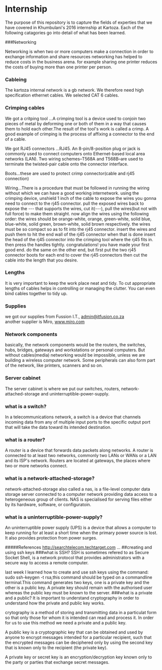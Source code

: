 # Internship

The purpose of this repository is to capture the fields of experties that we have covered in Khumbulani's 2016 internship at Kartoza. Each of the following catagories go into detail of what has been learned.

###Networking

<!-- Write fluff about networking in general -->
Networking is when two or more computers make a connection in order to exchange information and share resources 
networking has helped to reduce costs in the business arena. for example sharing one printer reduces the costs of buying more than one printer per person. 
<!-- Write something specific that you learned/ did -->


### Cableing 
The kartoza internal network is a gb network. We therefore need high specification ethernet cables. We selected CAT 6 cables. <!-- Write something about CAT 6, --> 

### Crimping cables <!-- better term maybe? -->

We got a critping tool ...A crimping tool is a device used to conjoin two pieces of metal by deforming one or both of them in a way that causes them to hold each other.The result of the tool's work is called a crimp. A good example of crimping is the process of affixing a connector to the end of a cable.

We got RJ45 connectors ...RJ45. An 8-pin/8-position plug or jack is commonly used to connect computers onto Ethernet-based local area networks (LAN). Two wiring schemes–T568A and T568B–are used to terminate the twisted-pair cable onto the connector interface.

Boots...these are used to protect crimp connector(cable and rj45 connection) 

Wiring...There is a procedure that must be followed in running the wiring without which we can have a good working internetwork.
using the crimping device, unshield 1 inch of the cable to expose the wires you gonna need to connect to the rj45 connector.
pull the exposed wires back to expose the --- that supports the wires, cut it(---), pull the wires(but not with full force) to make them straight. now align the wires using the following order:
the wires should be orange-white, orange, green-white, solid blue, blue-white,  solid green, brown-white, solid brown respectively. the wires must be so compact so as to fit into the rj45 connector. insert the wires and push them to hit the end wall of the rj45 connector when that is done insert the head of the rj45 connector into the crimping tool where the rj45 fits in. then press the handles tightly.
congratulations! you have made your first good end. do the same on the other end, but first put the two rj45 connector boots for each end to cover the rj45 connectors then cut the cable into the length that you desire.

### Lengths
It is very important to keep the work place neat and tidy. To cut appropriate lengths of cables helps in controlling or managing the clutter. You can even bind cables together to tidy up.


### Supplies 
we got our supplies from Fussion I.T., admin@itfusion.co.za  
another supplier is Miro, www.miro.com 


### Network components

<!-- Short intro network components -->
basically, the network components  would be the routers, the switches, hubs, bridges, gateways and workstations or personal computers. But without cables(media) networking would be impossible, unless we are building a wireless computer network. Some peripherals can also form part of the network, like printers, scanners and so on.
### Server cabinet 
The server cabinet is where we put our switches, routers, network-attached-storage and uninterruptible-power-supply.

### what is a switch?
In a telecommunications network, a switch is a device that channels incoming data from any of multiple input ports to the specific output port that will take the data toward its intended destination.
### what is a router?
A router is a device that forwards data packets along networks. A router is connected to at least two networks, commonly two LANs or WANs or a LAN and its ISP's network. Routers are located at gateways, the places where two or more networks connect.
### what is a network-attached-storage?
network-attached-storage also called a nas, is a file-level computer data storage server connected to a computer network providing data access to a heterogeneous group of clients. NAS is specialised for serving files either by its hardware, software, or configuratoin.

### what is a uninterruptible-power-supply?
An uninterruptible power supply (UPS) is a device that allows a computer to keep running for at least a short time when the primary power source is lost. It also provides protection from power surges.

#####References
http://searchtelecom.techtarget.com
...
##creating and using ssh keys
###what is SSH?
SSH is sometimes refered to as  Secure Socket Shell, is a network protocol that provides administrators with a secure way to access a remote computer.

last week I learned how to create and use ssh keys using the command: sudo ssh-keygen -t rsa,this command should be typed on a commandline terminal.This command generates two keys, one is a private key and the other is a public key. A private key should remain with the authorised user whereas the public key must be known to the server. 
###what is a private and a public?
It is important to understand cryptography in order to understand how the private and public key works.

crytography is a method of storing and transmitting data in a particulat form so that only those for whom it is intended can read and process it. In order for us to use this method we need a private and a public key.

A public key is a cryptographic key that can be obtained and used by anyone to encrypt messages intended for a particular recipient, such that the encrypted messages can be deciphered only by using the second key that is known only to the recipient (the private key).

A private key or secret key is an encryption/decryption key known only to the party or parties that exchange secret messages.


